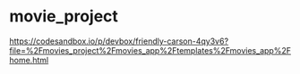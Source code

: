 # movie_project

https://codesandbox.io/p/devbox/friendly-carson-4qy3v6?file=%2Fmovies_project%2Fmovies_app%2Ftemplates%2Fmovies_app%2Fhome.html
